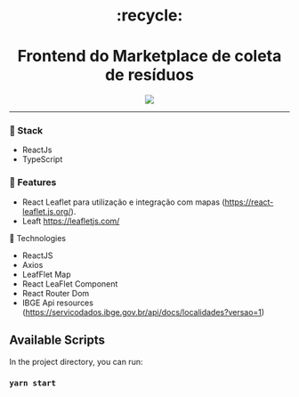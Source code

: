 <div align="center">
  <h1>:recycle:</h1>
  <h1>Frontend do Marketplace de coleta de resíduos</h1>
</div>

<p align="center">
  <img src="ecoletaweb.gif">
</p>

_________________

### :wrench: Stack

* ReactJs
* TypeScript

### :wrench: Features
* React Leaflet para utilização e integração com mapas (https://react-leaflet.js.org/).
* Leaft https://leafletjs.com/

:rocket: Technologies

- ReactJS
- Axios
- LeafFlet Map
- React LeaFlet Component
- React Router Dom
- IBGE Api resources (https://servicodados.ibge.gov.br/api/docs/localidades?versao=1)


## Available Scripts

In the project directory, you can run:

### `yarn start`